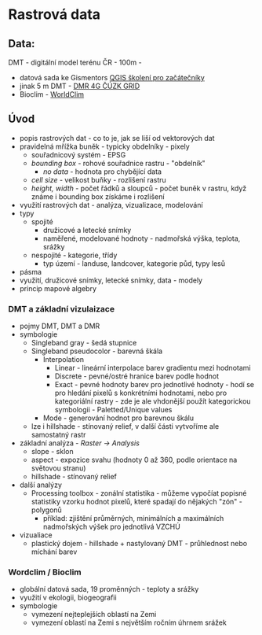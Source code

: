 # Rastrová data 

## Data:
DMT - digitální model terénu ČR - 100m - 
- datová sada ke Gismentors  [QGIS školení pro začátečníky](http://training.gismentors.eu/geodata/qgis/data.zip)
- jinak 5 m DMT - [DMR 4G ČÚZK GRID](https://geoportal.cuzk.cz/(S(t4galq2jkrjhwn3mlpqmyg4s))/Default.aspx?mode=TextMeta&side=vyskopis&metadataID=CZ-CUZK-EL&head_tab=sekce-02-gp&menu=304)
- Bioclim - [WorldClim](https://www.worldclim.org/data/bioclim.html)

## Úvod
- popis rastrových dat - co to je, jak se liší od vektorových dat
- pravidelná mřížka buněk - typicky obdelníky - pixely
  - souřadnicový systém - EPSG
  - *bounding box* - rohové souřadnice rastru - "obdelník"
    - *no data* - hodnota pro chybějící data
  - *cell size* - velikost buňky - rozlišení rastru
  - *height, width* - počet řádků a sloupců - počet buněk v rastru, když známe i bounding box získáme i rozlišení
- využití rastrových dat - analýza, vizualizace, modelování
- typy
  - spojité
    - družicové a letecké snímky 
    - naměřené, modelované hodnoty - nadmořská výška, teplota, srážky
  - nespojité - kategorie, třídy
    - typ území - landuse, landcover, kategorie půd, typy lesů
- pásma
- využití, družicové snímky, letecké snímky, data - modely
- princip mapové algebry

### DMT a základní vizulaizace
- pojmy DMT, DMT a DMR
- symbologie
  - Singleband gray - šedá stupnice
  - Singleband pseudocolor - barevná škála
    - Interpolation 
      - Linear - lineární interpolace barev gradientu mezi hodnotami
      - Discrete - pevné/ostré hranice barev podle hodnot
      - Exact - pevné hodnoty barev pro jednotlivé hodnoty - hodí se pro hledání pixelů s konkrétními hodnotami, nebo pro kategoriální rastry - zde je ale vhdonější použít kategorickou symbologii - Paletted/Unique values
    - Mode - generování hodnot pro barevnou škálu
  - lze i hillshade - stínovaný relief, v další části vytvoříme ale samostatný rastr
- základní analýza - *Raster -> Analysis*
  - slope - sklon
  - aspect - expozice svahu (hodnoty 0 až 360, podle orientace na světovou stranu)
  - hillshade - stínovaný relief
- další analýzy
  - Processing toolbox - zonální statistika - můžeme vypočíat popisné statistiky vzorku hodnot pixelů, které spadají do nějakých "zón" - polygonů
    - příklad: zjištění průměrných, minimálních a maximálních nadmořských výšek pro jednotlivá VZCHÚ
- vizualiace
  - plastický dojem - hillshade + nastylovaný DMT - průhlednost nebo míchání barev

### Wordclim / Bioclim
  - globální datová sada, 19 proměnných - teploty a srážky
  - využití v ekologii, biogeografii
  - symbologie
    - vymezení nejteplejších oblastí na Zemi
    - vymezení oblastí na Zemi s největším ročním úhrnem srážek


